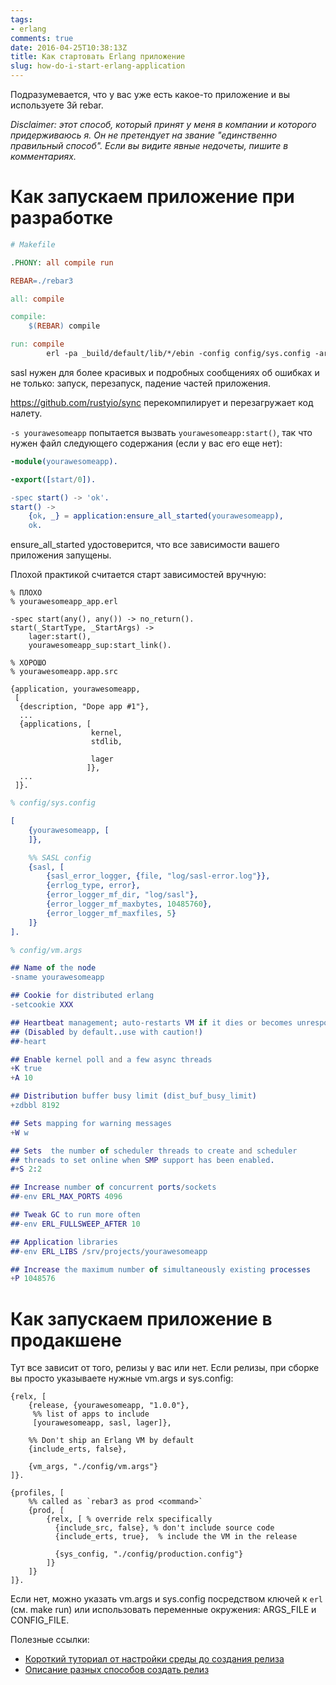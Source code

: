 ```yaml
---
tags:
- erlang
comments: true
date: 2016-04-25T10:38:13Z
title: Как стартовать Erlang приложение
slug: how-do-i-start-erlang-application
---
```


Подразумевается, что у вас уже есть какое-то приложение и вы используете 3й
rebar.

<!--more-->

_Disclaimer: этот способ, который принят у меня в компании и которого
придерживаюсь я. Он не претендует на звание "единственно правильный способ".
Если вы видите явные недочеты, пишите в комментариях._

Как запускаем приложение при разработке
=======================================

```makefile
# Makefile

.PHONY: all compile run

REBAR=./rebar3

all: compile

compile:
    $(REBAR) compile

run: compile
		erl -pa _build/default/lib/*/ebin -config config/sys.config -args_file config/vm.args -boot start_sasl -s sync -s yourawesomeapp
```

sasl нужен для более красивых и подробных сообщениях об ошибках и не только:
запуск, перезапуск, падение частей приложения.

https://github.com/rustyio/sync перекомпилирует и перезагружает код налету.

`-s yourawesomeapp` попытается вызвать `yourawesomeapp:start()`, так что нужен файл следующего содержания (если у вас его еще нет):

```erlang
-module(yourawesomeapp).

-export([start/0]).

-spec start() -> 'ok'.
start() ->
    {ok, _} = application:ensure_all_started(yourawesomeapp),
    ok.
```

ensure_all_started удостоверится, что все зависимости вашего приложения запущены.

Плохой практикой считается старт зависимостей вручную:

```
% ПЛОХО
% yourawesomeapp_app.erl

-spec start(any(), any()) -> no_return().
start(_StartType, _StartArgs) ->
    lager:start(),
    yourawesomeapp_sup:start_link().

% ХОРОШО
% yourawesomeapp.app.src

{application, yourawesomeapp,
 [
  {description, "Dope app #1"},
  ...
  {applications, [
                  kernel,
                  stdlib,

                  lager
                 ]},
  ...
 ]}.
```

```erlang
% config/sys.config

[
    {yourawesomeapp, [
    ]},

    %% SASL config
    {sasl, [
        {sasl_error_logger, {file, "log/sasl-error.log"}},
        {errlog_type, error},
        {error_logger_mf_dir, "log/sasl"},
        {error_logger_mf_maxbytes, 10485760},
        {error_logger_mf_maxfiles, 5}
    ]}
].
```

```erlang
% config/vm.args

## Name of the node
-sname yourawesomeapp

## Cookie for distributed erlang
-setcookie XXX

## Heartbeat management; auto-restarts VM if it dies or becomes unresponsive
## (Disabled by default..use with caution!)
##-heart

## Enable kernel poll and a few async threads
+K true
+A 10

## Distribution buffer busy limit (dist_buf_busy_limit)
+zdbbl 8192

## Sets mapping for warning messages
+W w

## Sets  the number of scheduler threads to create and scheduler
## threads to set online when SMP support has been enabled.
#+S 2:2

## Increase number of concurrent ports/sockets
##-env ERL_MAX_PORTS 4096

## Tweak GC to run more often
##-env ERL_FULLSWEEP_AFTER 10

## Application libraries
##-env ERL_LIBS /srv/projects/yourawesomeapp

## Increase the maximum number of simultaneously existing processes
+P 1048576
```

Как запускаем приложение в продакшене
=====================================

Тут все зависит от того, релизы у вас или нет. Если релизы, при сборке вы просто указываете нужные vm.args и sys.config:

```
{relx, [
    {release, {yourawesomeapp, "1.0.0"},
     %% list of apps to include
     [yourawesomeapp, sasl, lager]},

    %% Don't ship an Erlang VM by default
    {include_erts, false},

    {vm_args, "./config/vm.args"}
]}.

{profiles, [
    %% called as `rebar3 as prod <command>`
    {prod, [
        {relx, [ % override relx specifically
          {include_src, false}, % don't include source code
          {include_erts, true},  % include the VM in the release

          {sys_config, "./config/production.config"}
        ]}
    ]}
]}.
```

Если нет, можно указать vm.args и sys.config посредством ключей к `erl` (см.
make run) или использовать переменные окружения: ARGS_FILE и CONFIG_FILE.

Полезные ссылки:

- [Короткий туториал от настройки среды до создания релиза](https://howistart.org/posts/erlang/1)
- [Описание разных способов создать релиз](https://github.com/juise/myapp)
